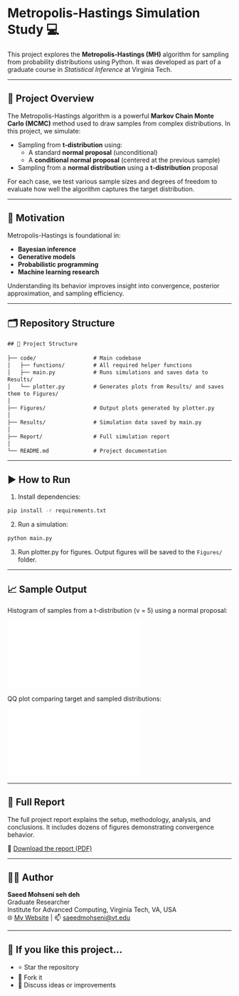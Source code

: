 # Metropolis-Hastings Simulation Study 💻

This project explores the **Metropolis-Hastings (MH)** algorithm for sampling from probability distributions using Python. It was developed as part of a graduate course in *Statistical Inference* at Virginia Tech.

---

## 📌 Project Overview

The Metropolis-Hastings algorithm is a powerful **Markov Chain Monte Carlo (MCMC)** method used to draw samples from complex distributions. In this project, we simulate:

- Sampling from **t-distribution** using:
  - A standard **normal proposal** (unconditional)
  - A **conditional normal proposal** (centered at the previous sample)
- Sampling from a **normal distribution** using a **t-distribution** proposal

For each case, we test various sample sizes and degrees of freedom to evaluate how well the algorithm captures the target distribution.

---

## 🎯 Motivation

Metropolis-Hastings is foundational in:
- **Bayesian inference**
- **Generative models**
- **Probabilistic programming**
- **Machine learning research**

Understanding its behavior improves insight into convergence, posterior approximation, and sampling efficiency.

---

## 🗂️ Repository Structure

```
## 📁 Project Structure

├── code/                  # Main codebase
│   ├── functions/         # All required helper functions
│   ├── main.py            # Runs simulations and saves data to Results/
│   └── plotter.py         # Generates plots from Results/ and saves them to Figures/
│
├── Figures/               # Output plots generated by plotter.py
│
├── Results/               # Simulation data saved by main.py
│
├── Report/                # Full simulation report
│
└── README.md              # Project documentation
```

---

## ▶️ How to Run

1. Install dependencies:
```bash
pip install -r requirements.txt
```

2. Run a simulation:
```bash
python main.py
```

3. Run plotter.py for figures. Output figures will be saved to the `Figures/` folder.

---

## 📈 Sample Output

Histogram of samples from a t-distribution (ν = 5) using a normal proposal:

![Histogram](Figures/QQPlot_MH_n2t.pdf)

QQ plot comparing target and sampled distributions:

![QQ Plot](Figures/QQPlot_MH_t2n.pdf)

---

## 📄 Full Report

The full project report explains the setup, methodology, analysis, and conclusions. It includes dozens of figures demonstrating convergence behavior.

📎 [Download the report (PDF)](.Report/Report.pdf)

---

## 👨‍💻 Author

**Saeed Mohseni seh deh**  
Graduate Researcher  
Institute for Advanced Computing, Virginia Tech, VA, USA  
🌐 [My Website](https://saeedmohseni.netlify.app/) | 📫 saeedmohseni@vt.edu

---

## 🌟 If you like this project...

- ⭐ Star the repository
- 🍴 Fork it
- 🧠 Discuss ideas or improvements
